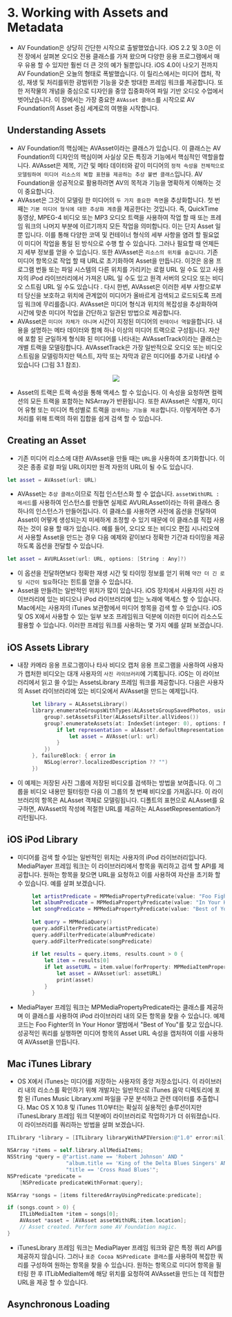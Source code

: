 # 3. Working with Assets and Metadata
* AV Foundation은 상당히 간단한 시작으로 출발했었습니다. iOS 2.2 및 3.0은 이전 장에서 살펴본 오디오 전용 클래스를 가져 왔으며 다양한 응용 프로그램에서 매우 유용 할 수 있지만 훨씬 더 큰 것의 예가 될뿐입니다. iOS 4.0이 나오기 전까지 AV Foundation은 오늘의 형태로 폭발했습니다. 이 릴리스에서는 미디어 캡처, 작성, 재생 및 처리를위한 광범위한 기능을 갖춘 방대한 프레임 워크를 제공합니다. 또한 저작물의 개념을 중심으로 디자인을 중앙 집중화하여 파일 기반 오디오 수업에서 벗어났습니다. 이 장에서는 가장 중요한 `AVAsset 클래스`를 시작으로 AV Foundation의 Asset 중심 세계로의 여행을 시작합니다.

## Understanding Assets
* AV Foundation의 핵심에는 AVAsset이라는 클래스가 있습니다. 이 클래스는 AV Foundation의 디자인의 핵심이며 사실상 모든 특징과 기능에서 핵심적인 역할을합니다. AVAsset은 제목, 기간 및 메타 데이터와 같이 미디어의 `정적 속성을 전체적으로 모델링하여 미디어 리소스의 복합 표현을 제공하는 추상 불변 클래스`입니다. AV Foundation을 성공적으로 활용하려면 AV의 목적과 기능을 명확하게 이해하는 것이 중요합니다.
* AVAsset은 그것이 모델링 한 미디어의 `두 가지 중요한 측면`을 추상화합니다. 첫 번째는 `기본 미디어 형식에 대한 추상화 계층`을 제공한다는 것입니다. 즉, QuickTime 동영상, MPEG-4 비디오 또는 MP3 오디오 트랙을 사용하여 작업 할 때 또는 프레임 워크의 나머지 부분에 이르기까지 모든 작업을 의미합니다. 이는 단지 Asset 일 뿐 입니다. 이를 통해 다양한 코덱 및 컨테이너 형식의 세부 사항을 염려 할 필요없이 미디어 작업을 통일 된 방식으로 수행 할 수 있습니다. 그러나 필요할 때 언제든지 세부 정보를 얻을 수 있습니다. 또한 AVAsset은 `리소스의 위치를 ​​숨깁니다`. 기존 미디어 항목으로 작업 할 때 URL로 초기화하여 Asset을 만듭니다. 이것은 응용 프로그램 번들 또는 파일 시스템의 다른 위치를 가리키는 로컬 URL 일 수도 있고 사용자의 iPod 라이브러리에서 가져온 URL 일 수도 있고 원격 서버의 오디오 또는 비디오 스트림 URL 일 수도 있습니다 . 다시 한번, AVAsset은 이러한 세부 사항으로부터 당신을 보호하고 위치에 관계없이 미디어가 올바르게 검색되고 로드되도록 프레임 워크에 무리를줍니다. AVAsset은 미디어 형식과 위치의 복잡성을 추상화하여 시간에 맞춘 미디어 작업을 간단하고 일관된 방법으로 제공합니다.
* AVAsset은 `미디어 자체가 아니며` 시간이 지정된 미디어의 `컨테이너 역할`을합니다. 내용을 설명하는 메타 데이터와 함께 하나 이상의 미디어 트랙으로 구성됩니다. 자산에 포함 된 균일하게 형식화 된 미디어를 나타내는 AVAssetTrack이라는 클래스는 개별 트랙을 모델링합니다. AVAssetTrack은 가장 일반적으로 오디오 또는 비디오 스트림을 모델링하지만 텍스트, 자막 또는 자막과 같은 미디어를 추가로 나타낼 수 있습니다 (그림 3.1 참조).
<center>
<image src="Resource/01.png">
</center>

* Asset의 트랙은 트랙 속성을 통해 액세스 할 수 있습니다. 이 속성을 요청하면 컬렉션의 모든 트랙을 포함하는 NSArray가 반환됩니다. 또한 AVAsset은 식별자, 미디어 유형 또는 미디어 특성별로 트랙을 `검색하는 기능을 제공`합니다. 이렇게하면 추가 처리를 위해 트랙의 하위 집합을 쉽게 검색 할 수 있습니다.

## Creating an Asset
* 기존 미디어 리소스에 대한 AVAsset을 만들 때는 `URL`을 사용하여 초기화합니다. 이것은 종종 로컬 파일 URL이지만 원격 자원의 URL이 될 수도 있습니다.

```Swift
let asset = AVAsset(url: URL)
```

* AVAsset는 `추상 클래스`이므로 직접 인스턴스화 할 수 없습니다. `assetWithURL : 메서드`를 사용하여 인스턴스를 만들면 실제로 AVURLAsset이라는 하위 클래스 중 하나의 인스턴스가 만들어집니다. 이 클래스를 사용하면 사전에 옵션을 전달하여 Asset이 어떻게 생성되는지 미세하게 조정할 수 있기 때문에 이 클래스를 직접 사용하는 것이 유용 할 때가 있습니다. 예를 들어, 오디오 또는 비디오 편집 시나리오에서 사용할 Asset을 만드는 경우 다음 예제와 같이보다 정확한 기간과 타이밍을 제공하도록 옵션을 전달할 수 있습니다.

```Swift
let asset = AVURLAsset(url: URL, options: [String : Any]?)
```

* 이 옵션을 전달하면보다 정확한 재생 시간 및 타이밍 정보를 얻기 위해 `약간 더 긴 로딩 시간이 필요`하다는 힌트를 얻을 수 있습니다.
* Asset을 만들려는 일반적인 위치가 많이 있습니다. iOS 장치에서 사용자의 사진 라이브러리에 있는 비디오나 iPod 라이브러리에 있는 노래에 액세스 할 수 있습니다. Mac에서는 사용자의 iTunes 보관함에서 미디어 항목을 검색 할 수 있습니다. iOS 및 OS X에서 사용할 수 있는 일부 보조 프레임워크 덕분에 이러한 미디어 리소스도 활용할 수 있습니다. 이러한 프레임 워크를 사용하는 몇 가지 예를 살펴 보겠습니다.

## iOS Assets Library
* 내장 카메라 응용 프로그램이나 타사 비디오 캡처 응용 프로그램을 사용하여 사용자가 캡처한 비디오는 대개 사용자의 `사진 라이브러리`에 기록됩니다. iOS는 이 라이브러리에서 읽고 쓸 수있는 AssetsLibrary 프레임 워크를 제공합니다. 다음은 사용자의 Asset 라이브러리에 있는 비디오에서 AVAsset을 만드는 예제입니다.

```Swift
        let library = ALAssetsLibrary()
        library.enumerateGroupsWithTypes(ALAssetsGroupSavedPhotos, usingBlock: { group, stop in
            group?.setAssetsFilter(ALAssetsFilter.allVideos())
            group?.enumerateAssets(at: IndexSet(integer: 0), options: NSEnumerationOptions.init(rawValue: 0), using: { alAsset, index, innerStop in
                if let representation = alAsset?.defaultRepresentation(), let url = representation.url() {
                    let asset = AVAsset(url: url)
                }
            })
        }, failureBlock: { error in
            NSLog(error?.localizedDescription ?? "")
        })
```

* 이 예제는 저장된 사진 그룹에 저장된 비디오를 검색하는 방법을 보여줍니다. 이 그룹을 비디오 내용만 필터링한 다음 이 그룹의 첫 번째 비디오를 가져옵니다. 이 라이브러리의 항목은 ALAsset 객체로 모델링됩니다. 디폴트의 표현으로 ALAsset를 요구하면, AVAsset의 작성에 적절한 URL를 제공하는 ALAssetRepresentation가 리턴됩니다.

## iOS iPod Library
* 미디어를 검색 할 수있는 일반적인 위치는 사용자의 iPod 라이브러리입니다. MediaPlayer 프레임 워크는 이 라이브러리에서 항목을 쿼리하고 검색 할 API를 제공합니다. 원하는 항목을 찾으면 URL을 요청하고 이를 사용하여 자산을 초기화 할 수 있습니다. 예를 살펴 보겠습니다.

```Swift
        let artistPredicate = MPMediaPropertyPredicate(value: "Foo Fighters", forProperty: MPMediaItemPropertyArtist)
        let albumPredicate = MPMediaPropertyPredicate(value: "In Your Honor", forProperty: MPMediaItemPropertyAlbumTitle)
        let songPredicate = MPMediaPropertyPredicate(value: "Best of You", forProperty: MPMediaItemPropertyTitle)
        
        let query = MPMediaQuery()
        query.addFilterPredicate(artistPredicate)
        query.addFilterPredicate(albumPredicate)
        query.addFilterPredicate(songPredicate)
        
        if let results = query.items, results.count > 0 {
            let item = results[0]
            if let assetURL = item.value(forProperty: MPMediaItemPropertyAssetURL) as? URL {
                let asset = AVAsset(url: assetURL)
                print(asset)
            }
        }

```

* MediaPlayer 프레임 워크는 MPMediaPropertyPredicate라는 클래스를 제공하며 이 클래스를 사용하여 iPod 라이브러리 내의 모든 항목을 찾을 수 있습니다. 예제 코드는 Foo Fighter의 In Your Honor 앨범에서 "Best of You"를 찾고 있습니다. 성공적인 쿼리를 실행하면 미디어 항목의 Asset URL 속성을 캡처하여 이를 사용하여 AVAsset을 만듭니다.

## Mac iTunes Library
* OS X에서 iTunes는 미디어를 저장하는 사용자의 중앙 저장소입니다. 이 라이브러리 내의 리소스를 확인하기 위해 개발자는 일반적으로 iTunes 음악 디렉토리에 포함 된 iTunes Music Library.xml 파일을 구문 분석하고 관련 데이터를 추출합니다. Mac OS X 10.8 및 iTunes 11.0부터는 확실히 실용적인 솔루션이지만 iTunesLibrary 프레임 워크 덕분에이 라이브러리로 작업하기가 더 쉬워졌습니다. 이 라이브러리를 쿼리하는 방법을 살펴 보겠습니다.
```ObjectiveC
ITLibrary *library = [ITLibrary libraryWithAPIVersion:@"1.0" error:nil];

NSArray *items = self.library.allMediaItems;
NSString *query = @"artist.name == 'Robert Johnson' AND "
                   "album.title == 'King of the Delta Blues Singers' AND "
                   "title == 'Cross Road Blues'";
NSPredicate *predicate =
    [NSPredicate predicateWithFormat:query];

NSArray *songs = [items filteredArrayUsingPredicate:predicate];

if (songs.count > 0) {
    ITLibMediaItem *item = songs[0];
    AVAsset *asset = [AVAsset assetWithURL:item.location];
    // Asset created. Perform some AV Foundation magic.
}
```

* iTunesLibrary 프레임 워크는 MediaPlayer 프레임 워크와 같은 특정 쿼리 API를 제공하지 않습니다. 그러나 `표준 Cocoa NSPredicate 클래스`를 사용하여 복잡한 쿼리를 구성하여 원하는 항목을 찾을 수 있습니다. 원하는 항목으로 미디어 항목을 필터링 한 후 ITLibMediaItem에 해당 위치를 요청하여 AVAsset을 만드는 데 적합한 URL을 제공 할 수 있습니다.

## Asynchronous Loading